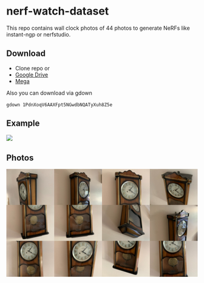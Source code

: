 # nerf-watch-dataset

This repo contains wall clock photos of 44 photos to generate NeRFs like instant-ngp or nerfstudio.

## Download
- Clone repo or
- [Google Drive](https://drive.google.com/file/d/1PdnXoqV6AAXFpt5NGwdbNQATyXuh8Z5e/view?usp=share_link)
- [Mega](https://mega.nz/folder/OnhxUK5a#kQ8yd-WTbs60T1Xha0Goww)

Also you can download via gdown

```
gdown 1PdnXoqV6AAXFpt5NGwdbNQATyXuh8Z5e
```

## Example

![](assets/animation.gif)

## Photos

![](assets/collage.jpg)
